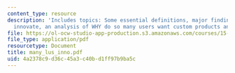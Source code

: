 ```yaml
---
content_type: resource
description: 'Includes topics: Some essential definitions, major finding: many users
  innovate, an analysis of WHY do so many users want custom products and user innovation.'
file: https://ol-ocw-studio-app-production.s3.amazonaws.com/courses/15-352-managing-innovation-emerging-trends-spring-2005/4a2378c9d36c45a3c40bd1ff97b9ba5c_many_lus_inno.pdf
file_type: application/pdf
resourcetype: Document
title: many_lus_inno.pdf
uid: 4a2378c9-d36c-45a3-c40b-d1ff97b9ba5c
---
```

